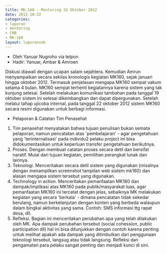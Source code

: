 ```yaml
---
title: MK-160 - Mentoring 22 Oktober 2012
date: 2012-10-22
categories:
- laporan
- mentoring
- CMB
- MK-160
layout: laporancmb
---
```


* Oleh Yanuar Nugroho via telpon
* Hadir: Yanuar, Ambar & Amroen

Diskusi diawali dengan ucapan salam sejahtera. Kemudian Amrun menyampaikan secara sekilas kronologis kegiatan MK160, sejak januari hingga oktober 2012. Termasuk penjelasan mengapa MK160 sempat vakum selama 4 bulan. MK160 sempat terhenti kegiatannya karena sistem yang tak kunjung selesai. Setelah melakukan komunikasi tambahan pada tanggal 19 oktober sistem ini selesai dikembangkan dan dapat dipergunakan. Setelah melalui tahap ujicoba internal, pada tanggal 22 oktober 2012 sistem MK160 secara resmi digunakan untuk berbagi informasi.

* Pelaporan & Catatan Tim Penasehat

1. Tim penasehat menyatakan bahwa tujuan penulisan bukan semata pelaporan, namun pencatatan atas 'pembelajaran' - agar pengetahuan yang 'terinternalisasi' pada individu2 pelaku project ini bisa didokumentasikan untuk keperluan transfer pengetahuan berikutnya.
2. Proses. Dengan membuat catatan proses secara detil dan bersifat naratif. Mulai dari tujuan kegiatan, pemilihan perangkat lunak dan lainnya.
3. Teknologi. Menceritakan secara detil sistem yang digunakan (misalnya dengan menampilkan screenshot tampilan web sistem mk160) dan alasan mengapa sistem tersebut yang digunakan.
4. Technology in action. Menceritakan pemanfaatan MK160 dan dampak/implikasi atas MK160 pada publik/masyarakat luas, agar pemanfaatan MK160 ini tercatat dengan jelas, sebaiknya MK melakukan kegiatan yang secara 'berkala' - dimana pencatatan tidak sekedar berulang, namun berkelanjutan dengan konten yang berbeda walaupun dalam bingkai aktivitas yang sama. Contoh: SMS informasi ttg rapat desa, dll.
5. Refleksi. Bagian ini menceritakan perubahan apa yang telah dilakukan oleh MK. Apa dampak perubahan tersebut (social cohession, public participation dll) hal ini bisa ditunjukkan dengan contoh karena penting untuk melihat apakah ada dampak yang ditimbulkan dari penggunaan teknologi tersebut, langsug atau tidak langsung. Refleksi dan pengamatan para pelaku sangat penting dan menjadi kunci di sini.
